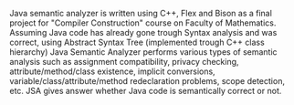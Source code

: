Java semantic analyzer is written using C++, Flex and Bison as a final project for "Compiler Construction" course on Faculty of Mathematics. Assuming Java code has already gone trough Syntax analysis and was correct, using Abstract Syntax Tree (implemented trough C++ class hierarchy) Java Semantic Analyzer performs various types of semantic analysis such as assignment compatibility, privacy checking, attribute/method/class existence, implicit conversions, variable/class/attribute/method redeclaration problems, scope detection, etc. JSA gives answer whether Java code is semantically correct or not.
